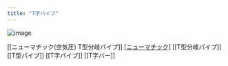 ```yaml
---
title: "T字パイプ"
---
```


![image](https://gyazo.com/6de8b640c52f4ac642575af0ac58cb9d/thumb/1000)

[[ニューマチック(空気圧) T型分岐パイプ]]
[[ニューマチック]](空気圧) [[T型分岐パイプ]]
[[T型パイプ]]
[[T字パイプ]]
[[T字バー]]
